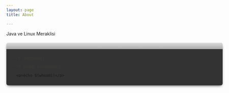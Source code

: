 ```yaml
---
layout: page 
title: About

---
```


Java ve Linux Meraklisi


<style type="text/css">
 
.contain{
  width:680px;
  margin:auto;
  font-family: Arial, "Helvetica Neue", Helvetica, sans-serif;
}

h1 {
  font-weight: 100;
}

.fancy-terminal {
  margin:20px 0;
  padding:30px 10px 10px;
  background: #333;
  font-family:"Menlo","Monaco","Source Code Pro", monospace;
  border-radius:6px;
  background-image: linear-gradient(#ddd 0, #aaa 20px,#333 20px);
  box-shadow:0 4px 10px -4px;
}

.fancy-terminal p {
  color:#FFB42C;
  font-weight:bold;
  margin:10px;
  animation-fill-mode:forward;
  animation:fadeIn 1s;
}
.fancy-terminal p:before {
  content:"~ $ ";
  color:cyan;
  -webkit-touch-callout: none;
  -webkit-user-select: none;
  -moz-user-select: none;
  -ms-user-select: none;
  user-select: none;  
}

@keyframes fadeIn {
  0%{
    opacity:0;
  }
  100%{
    opacity:1;
  }
}

</style>

<script text="text/javascript">


</script>

<div class="contain col-md-8">
  
  <div class="fancy-terminal">
    <p>$whoami:</p>
	 <p>echo $(whoami)</p>
	  
	   <p>echo $(whoami)</p>
  </div>
</div>

